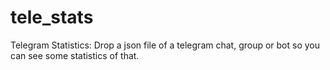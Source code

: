 # tele_stats
Telegram Statistics: Drop a json file of a telegram chat, group or bot so you can see some statistics of that.
